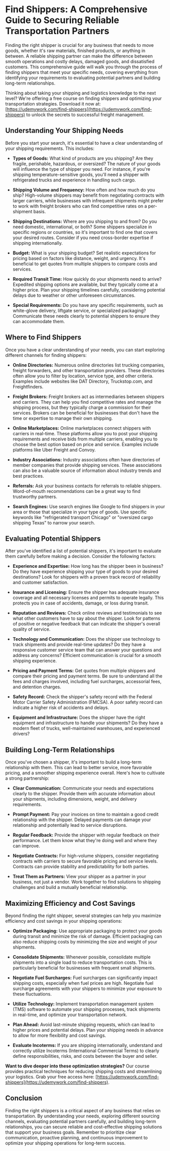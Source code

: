# Find Shippers: A Comprehensive Guide to Securing Reliable Transportation Partners

Finding the right shipper is crucial for any business that needs to move goods, whether it's raw materials, finished products, or anything in between. A reliable shipping partner can make the difference between smooth operations and costly delays, damaged goods, and dissatisfied customers. This comprehensive guide will walk you through the process of finding shippers that meet your specific needs, covering everything from identifying your requirements to evaluating potential partners and building long-term relationships.

Thinking about taking your shipping and logistics knowledge to the next level?  We're offering a free course on finding shippers and optimizing your transportation strategies.  Download it now at:  [https://udemywork.com/find-shippers](https://udemywork.com/find-shippers) to unlock the secrets to successful freight management.

## Understanding Your Shipping Needs

Before you start your search, it's essential to have a clear understanding of your shipping requirements. This includes:

*   **Types of Goods:** What kind of products are you shipping? Are they fragile, perishable, hazardous, or oversized?  The nature of your goods will influence the type of shipper you need. For instance, if you're shipping temperature-sensitive goods, you'll need a shipper with refrigerated trucks and experience in handling such cargo.

*   **Shipping Volume and Frequency:** How often and how much do you ship?  High-volume shippers may benefit from negotiating contracts with larger carriers, while businesses with infrequent shipments might prefer to work with freight brokers who can find competitive rates on a per-shipment basis.

*   **Shipping Destinations:** Where are you shipping to and from?  Do you need domestic, international, or both?  Some shippers specialize in specific regions or countries, so it's important to find one that covers your desired routes. Consider if you need cross-border expertise if shipping internationally.

*   **Budget:** What is your shipping budget?  Set realistic expectations for pricing based on factors like distance, weight, and urgency. It's beneficial to get quotes from multiple shippers to compare costs and services.

*   **Required Transit Time:** How quickly do your shipments need to arrive?  Expedited shipping options are available, but they typically come at a higher price. Plan your shipping timelines carefully, considering potential delays due to weather or other unforeseen circumstances.

*   **Special Requirements:** Do you have any specific requirements, such as white-glove delivery, liftgate service, or specialized packaging?  Communicate these needs clearly to potential shippers to ensure they can accommodate them.

## Where to Find Shippers

Once you have a clear understanding of your needs, you can start exploring different channels for finding shippers:

*   **Online Directories:** Numerous online directories list trucking companies, freight forwarders, and other transportation providers. These directories often allow you to filter by location, service type, and other criteria.  Examples include websites like DAT Directory, Truckstop.com, and Freightfinders.

*   **Freight Brokers:** Freight brokers act as intermediaries between shippers and carriers. They can help you find competitive rates and manage the shipping process, but they typically charge a commission for their services.  Brokers can be beneficial for businesses that don't have the time or expertise to manage their own shipping.

*   **Online Marketplaces:** Online marketplaces connect shippers with carriers in real-time.  These platforms allow you to post your shipping requirements and receive bids from multiple carriers, enabling you to choose the best option based on price and service. Examples include platforms like Uber Freight and Convoy.

*   **Industry Associations:** Industry associations often have directories of member companies that provide shipping services. These associations can also be a valuable source of information about industry trends and best practices.

*   **Referrals:** Ask your business contacts for referrals to reliable shippers.  Word-of-mouth recommendations can be a great way to find trustworthy partners.

*   **Search Engines:** Use search engines like Google to find shippers in your area or those that specialize in your type of goods.  Use specific keywords like "refrigerated transport Chicago" or "oversized cargo shipping Texas" to narrow your search.

## Evaluating Potential Shippers

After you've identified a list of potential shippers, it's important to evaluate them carefully before making a decision. Consider the following factors:

*   **Experience and Expertise:** How long has the shipper been in business?  Do they have experience shipping your type of goods to your desired destinations?  Look for shippers with a proven track record of reliability and customer satisfaction.

*   **Insurance and Licensing:** Ensure the shipper has adequate insurance coverage and all necessary licenses and permits to operate legally.  This protects you in case of accidents, damage, or loss during transit.

*   **Reputation and Reviews:** Check online reviews and testimonials to see what other customers have to say about the shipper.  Look for patterns of positive or negative feedback that can indicate the shipper's overall quality of service.

*   **Technology and Communication:** Does the shipper use technology to track shipments and provide real-time updates?  Do they have a responsive customer service team that can answer your questions and address any concerns?  Efficient communication is crucial for a smooth shipping experience.

*   **Pricing and Payment Terms:** Get quotes from multiple shippers and compare their pricing and payment terms.  Be sure to understand all the fees and charges involved, including fuel surcharges, accessorial fees, and detention charges.

*   **Safety Record:** Check the shipper's safety record with the Federal Motor Carrier Safety Administration (FMCSA).  A poor safety record can indicate a higher risk of accidents and delays.

*   **Equipment and Infrastructure:** Does the shipper have the right equipment and infrastructure to handle your shipments?  Do they have a modern fleet of trucks, well-maintained warehouses, and experienced drivers?

## Building Long-Term Relationships

Once you've chosen a shipper, it's important to build a long-term relationship with them. This can lead to better service, more favorable pricing, and a smoother shipping experience overall. Here's how to cultivate a strong partnership:

*   **Clear Communication:** Communicate your needs and expectations clearly to the shipper.  Provide them with accurate information about your shipments, including dimensions, weight, and delivery requirements.

*   **Prompt Payment:** Pay your invoices on time to maintain a good credit relationship with the shipper.  Delayed payments can damage your relationship and potentially lead to service disruptions.

*   **Regular Feedback:** Provide the shipper with regular feedback on their performance.  Let them know what they're doing well and where they can improve.

*   **Negotiate Contracts:** For high-volume shippers, consider negotiating contracts with carriers to secure favorable pricing and service levels.  Contracts can provide stability and predictability for both parties.

*   **Treat Them as Partners:** View your shipper as a partner in your business, not just a vendor.  Work together to find solutions to shipping challenges and build a mutually beneficial relationship.

## Maximizing Efficiency and Cost Savings

Beyond finding the right shipper, several strategies can help you maximize efficiency and cost savings in your shipping operations:

*   **Optimize Packaging:** Use appropriate packaging to protect your goods during transit and minimize the risk of damage.  Efficient packaging can also reduce shipping costs by minimizing the size and weight of your shipments.

*   **Consolidate Shipments:** Whenever possible, consolidate multiple shipments into a single load to reduce transportation costs.  This is particularly beneficial for businesses with frequent small shipments.

*   **Negotiate Fuel Surcharges:** Fuel surcharges can significantly impact shipping costs, especially when fuel prices are high.  Negotiate fuel surcharge agreements with your shippers to minimize your exposure to these fluctuations.

*   **Utilize Technology:** Implement transportation management system (TMS) software to automate your shipping processes, track shipments in real-time, and optimize your transportation network.

*   **Plan Ahead:** Avoid last-minute shipping requests, which can lead to higher prices and potential delays.  Plan your shipping needs in advance to allow for more flexibility and cost savings.

*   **Evaluate Incoterms:**  If you are shipping internationally, understand and correctly utilize Incoterms (International Commercial Terms) to clearly define responsibilities, risks, and costs between the buyer and seller.

**Want to dive deeper into these optimization strategies?** Our course provides practical techniques for reducing shipping costs and streamlining your logistics. Grab your free access here: [https://udemywork.com/find-shippers](https://udemywork.com/find-shippers).

## Conclusion

Finding the right shippers is a critical aspect of any business that relies on transportation. By understanding your needs, exploring different sourcing channels, evaluating potential partners carefully, and building long-term relationships, you can secure reliable and cost-effective shipping solutions that support your business goals.  Remember to prioritize clear communication, proactive planning, and continuous improvement to optimize your shipping operations for long-term success.
